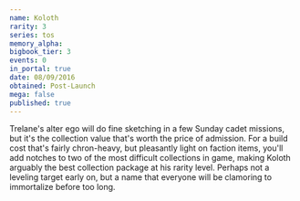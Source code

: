 ```yaml
---
name: Koloth
rarity: 3
series: tos
memory_alpha:
bigbook_tier: 3
events: 0
in_portal: true
date: 08/09/2016
obtained: Post-Launch
mega: false
published: true
---
```


Trelane's alter ego will do fine sketching in a few Sunday cadet missions, but it's the collection value that's worth the price of admission. For a build cost that's fairly chron-heavy, but pleasantly light on faction items, you'll add notches to two of the most difficult collections in game, making Koloth arguably the best collection package at his rarity level. Perhaps not a leveling target early on, but a name that everyone will be clamoring to immortalize before too long.
